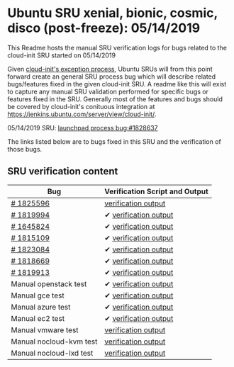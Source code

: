 Ubuntu SRU xenial, bionic, cosmic, disco (post-freeze): 05/14/2019
=====
This Readme hosts the manual SRU verification logs for bugs related to the cloud-init SRU started on 05/14/2019

Given [cloud-init's exception process](https://wiki.ubuntu.com/CloudinitUpdates), Ubuntu SRUs will from this point forward create an general SRU process bug which will describe related bugs/features fixed in the given cloud-init SRU. A readme like this will exist to capture any manual SRU validation performed for specific bugs or features fixed in the SRU. Generally most of the features and bugs should be covered by cloud-init's conituous integration at https://jenkins.ubuntu.com/server/view/cloud-init/.


05/14/2019 SRU: [launchpad process bug:#1828637](https://pad.lv/1828637)


The links listed below are to bugs fixed in this SRU and the verification of those bugs.

## SRU verification content
| Bug | Verification Script and Output |
| -------- |  -------- |
| [# 1825596](http://pad.lv/1825596) | [verification output](../bugs/lp-1825596.txt) |
| [# 1819994](http://pad.lv/1819994) | ✔ [verification output](../bugs/lp-1819994.txt) |
| [# 1645824](http://pad.lv/1645824) | ✔ [verification output](../manual/azure-sru-19.1.1.txt) |
| [# 1815109](http://pad.lv/1815109) | ✔ [verification output](../manual/ec2-sru-19.1.1.txt) |
| [# 1823084](http://pad.lv/1823084) | ✔ [verification output](../manual/azure-sru-19.1.1.txt) |
| [# 1818669](http://pad.lv/1818669) | ✔ [verification output](../bugs/lp-1818669.txt) |
| [# 1819913](http://pad.lv/1819913) | ✔ [verification output](../manual/ec2-sru-19.1.1.txt) |
| Manual openstack test | ✔ [verification output](../manual/openstack-sru-19.1.1.txt) |
| Manual gce test | ✔ [verification output](../manual/gce-sru-19.1.1.txt) |
| Manual azure test | ✔ [verification output](../manual/azure-sru-19.1.1.txt) |
| Manual ec2 test | ✔ [verification output](../manual/ec2-sru-19.1.1.txt) |
| Manual vmware test | [verification output](../manual/vmware-sru-19.1.1.txt) |
| Manual nocloud-kvm test | [verification output](../manual/nocloud-kvm-19.1.1.txt) |
| Manual nocloud-lxd test | [verification output](../manual/nocloud-lxd-19.1.1.txt) |
